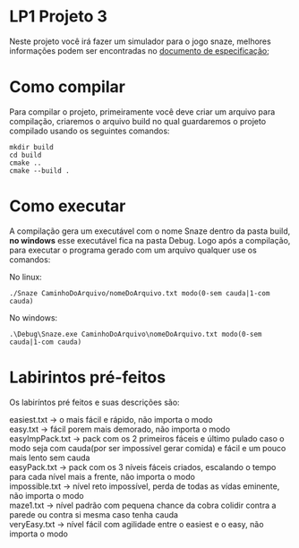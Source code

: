 # LP1 Projeto 3

Neste projeto você irá fazer um simulador para o jogo snaze, melhores informações podem ser encontradas no [documento de especificação](https://www.overleaf.com/read/prcdstrjrdjr);

# Como compilar

Para compilar o projeto, primeiramente você deve criar um arquivo para compilação, criaremos o arquivo build no qual guardaremos o projeto compilado usando os seguintes comandos:

```
mkdir build
cd build
cmake ..
cmake --build .
```

# Como executar

A compilação gera um executável com o nome Snaze dentro da pasta build, __no windows__ esse executável fica na pasta Debug. Logo após a compilação, para executar o programa gerado com um arquivo qualquer use os comandos:

No linux:
```
./Snaze CaminhoDoArquivo/nomeDoArquivo.txt modo(0-sem cauda|1-com cauda)
```
No windows:
```
.\Debug\Snaze.exe CaminhoDoArquivo\nomeDoArquivo.txt modo(0-sem cauda|1-com cauda)
```

# Labirintos pré-feitos

Os labiríntos pré feitos e suas descrições são:

easiest.txt -> o mais fácil e rápido, não importa o modo <br>
easy.txt -> fácil porem mais demorado, não importa o modo <br>
easyImpPack.txt -> pack com os 2 primeiros fáceis e último pulado caso o modo seja com cauda(por ser impossível gerar comida) e fácil e um pouco mais lento sem cauda <br>
easyPack.txt -> pack com os 3 níveis fáceis criados, escalando o tempo para cada nível mais a frente, não importa o modo <br>
impossible.txt -> nível reto impossível, perda de todas as vídas eminente, não importa o modo <br>
maze1.txt -> nível padrão com pequena chance da cobra colidir contra a parede ou contra si mesma caso tenha cauda <br>
veryEasy.txt -> nível fácil com agilidade entre o easiest e o easy, não importa o modo <br>


